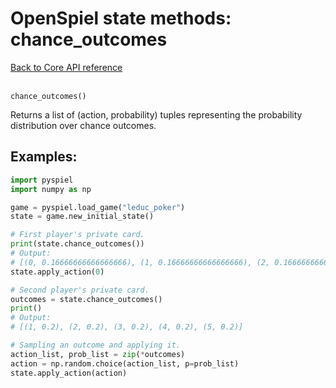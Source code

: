 # OpenSpiel state methods: chance_outcomes

[Back to Core API reference](../api_reference.md) \
<br>

`chance_outcomes()`

Returns a list of (action, probability) tuples representing the probability
distribution over chance outcomes.

## Examples:

```python
import pyspiel
import numpy as np

game = pyspiel.load_game("leduc_poker")
state = game.new_initial_state()

# First player's private card.
print(state.chance_outcomes())
# Output:
# [(0, 0.16666666666666666), (1, 0.16666666666666666), (2, 0.16666666666666666), (3, 0.16666666666666666), (4, 0.16666666666666666), (5, 0.16666666666666666)]
state.apply_action(0)

# Second player's private card.
outcomes = state.chance_outcomes()
print()
# Output:
# [(1, 0.2), (2, 0.2), (3, 0.2), (4, 0.2), (5, 0.2)]

# Sampling an outcome and applying it.
action_list, prob_list = zip(*outcomes)
action = np.random.choice(action_list, p=prob_list)
state.apply_action(action)
```

